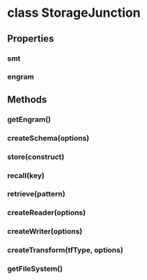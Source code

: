 # class StorageJunction

## Properties

### smt

### engram

## Methods

### getEngram()

### createSchema(options)

### store(construct)

### recall(key)

### retrieve(pattern)

### createReader(options)

### createWriter(options)

### createTransform(tfType, options)

### getFileSystem()
